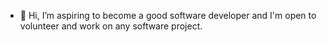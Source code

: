 - 👋 Hi, I’m aspiring to become a good software developer and I'm open
to volunteer and work on any software project.
